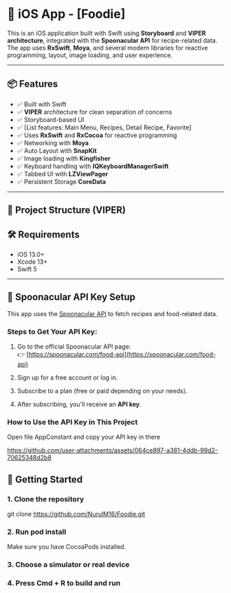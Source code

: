 # 📱 iOS App - [Foodie]

This is an iOS application built with Swift using **Storyboard** and **VIPER architecture**, integrated with the **Spoonacular API** for recipe-related data. The app uses **RxSwift**, **Moya**, and several modern libraries for reactive programming, layout, image loading, and user experience.


---

## 📦 Features

- ✅ Built with Swift
- ✅ **VIPER** architecture for clean separation of concerns
- ✅ Storyboard-based UI
- ✅ [List features: Main Menu, Recipes, Detail Recipe, Favorite]
- ✅ Uses **RxSwift** and **RxCocoa** for reactive programming
- ✅ Networking with **Moya**
- ✅ Auto Layout with **SnapKit**
- ✅ Image loading with **Kingfisher**
- ✅ Keyboard handling with **IQKeyboardManagerSwift**
- ✅ Tabbed UI with **LZViewPager**
- ✅ Persistent Storage **CoreData**

---

## 📂 Project Structure (VIPER)

## 🛠 Requirements

- iOS 13.0+
- Xcode 13+
- Swift 5

---
## 🔑 Spoonacular API Key Setup

This app uses the [Spoonacular API](https://spoonacular.com/food-api) to fetch recipes and food-related data.

### Steps to Get Your API Key:

1. Go to the official Spoonacular API page:  
   👉 [https://spoonacular.com/food-api](https://spoonacular.com/food-api)

2. Sign up for a free account or log in.

3. Subscribe to a plan (free or paid depending on your needs).

4. After subscribing, you'll receive an **API key**.

### How to Use the API Key in This Project

Open file AppConstant and copy your API key in there

https://github.com/user-attachments/assets/064ce897-a381-4ddb-99d2-70625348d2b8

## 🚀 Getting Started

### 1. Clone the repository

git clone https://github.com/NurulM16/Foodie.git

### 2. Run pod install
Make sure you have CocoaPods installed.
### 3. Choose a simulator or real device
### 4. Press Cmd + R to build and run









